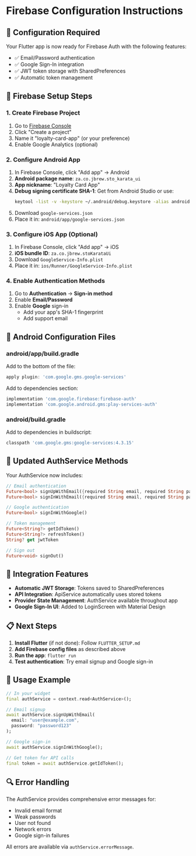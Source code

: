 # Firebase Configuration Instructions

## 🔧 Configuration Required

Your Flutter app is now ready for Firebase Auth with the following features:
- ✅ Email/Password authentication
- ✅ Google Sign-In integration  
- ✅ JWT token storage with SharedPreferences
- ✅ Automatic token management

## 🚀 Firebase Setup Steps

### 1. Create Firebase Project
1. Go to [Firebase Console](https://console.firebase.google.com/)
2. Click "Create a project"
3. Name it "loyalty-card-app" (or your preference)
4. Enable Google Analytics (optional)

### 2. Configure Android App
1. In Firebase Console, click "Add app" → Android
2. **Android package name**: `za.co.jbrew.sto_karata_ui`
3. **App nickname**: "Loyalty Card App"
4. **Debug signing certificate SHA-1**: Get from Android Studio or use:
   ```bash
   keytool -list -v -keystore ~/.android/debug.keystore -alias androiddebugkey -storepass android -keypass android
   ```
5. Download `google-services.json`
6. Place it in: `android/app/google-services.json`

### 3. Configure iOS App (Optional)
1. In Firebase Console, click "Add app" → iOS  
2. **iOS bundle ID**: `za.co.jbrew.stoKarataUi`
3. Download `GoogleService-Info.plist`
4. Place it in: `ios/Runner/GoogleService-Info.plist`

### 4. Enable Authentication Methods
1. Go to **Authentication** → **Sign-in method**
2. Enable **Email/Password**
3. Enable **Google** sign-in
   - Add your app's SHA-1 fingerprint
   - Add support email

## 📱 Android Configuration Files

### android/app/build.gradle
Add to the bottom of the file:
```gradle
apply plugin: 'com.google.gms.google-services'
```

Add to dependencies section:
```gradle
implementation 'com.google.firebase:firebase-auth'
implementation 'com.google.android.gms:play-services-auth'
```

### android/build.gradle  
Add to dependencies in buildscript:
```gradle
classpath 'com.google.gms:google-services:4.3.15'
```

## 🔑 Updated AuthService Methods

Your AuthService now includes:

```dart
// Email authentication
Future<bool> signUpWithEmail({required String email, required String password})
Future<bool> signInWithEmail({required String email, required String password})

// Google authentication  
Future<bool> signInWithGoogle()

// Token management
Future<String?> getIdToken()
Future<String?> refreshToken()
String? get jwtToken

// Sign out
Future<void> signOut()
```

## 🔗 Integration Features

- **Automatic JWT Storage**: Tokens saved to SharedPreferences
- **API Integration**: ApiService automatically uses stored tokens
- **Provider State Management**: AuthService available throughout app
- **Google Sign-In UI**: Added to LoginScreen with Material Design

## 📋 Next Steps

1. **Install Flutter** (if not done): Follow `FLUTTER_SETUP.md`
2. **Add Firebase config files** as described above
3. **Run the app**: `flutter run`
4. **Test authentication**: Try email signup and Google sign-in

## 🎯 Usage Example

```dart
// In your widget
final authService = context.read<AuthService>();

// Email signup
await authService.signUpWithEmail(
  email: "user@example.com", 
  password: "password123"
);

// Google sign-in
await authService.signInWithGoogle();

// Get token for API calls
final token = await authService.getIdToken();
```

## 🔍 Error Handling

The AuthService provides comprehensive error messages for:
- Invalid email format
- Weak passwords  
- User not found
- Network errors
- Google sign-in failures

All errors are available via `authService.errorMessage`.
